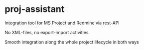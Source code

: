 # proj-assistant
Integration tool for MS Project and Redmine via rest-API 

No XML-files, no export-import activities

Smooth integration along the whole project lifecycle in both ways 
